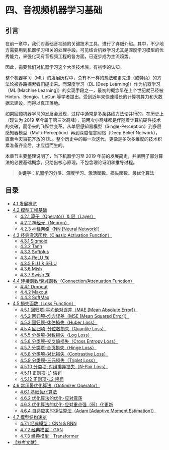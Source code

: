 
# 四、音视频机器学习基础

## **引言**
在前一章中，我们对基础音视频的关键技术工具，进行了详细介绍。其中，不少地方需要用到机器学习相关的处理手段。可见结合机器学习尤其是深度学习模型的优秀能力，来强化现有音视频工程的各方面，已逐步成为主流趋势。

因此，需要我们对机器学习这个大类技术族，有初步的认知。

整个机器学习（ML）的发展历程中，总有不一样的想法和更先进（或特色）的方法论被各路探索者们提出来。而深度学习（DL [Deep Learning]）作为机器学习（ML [Machine Learning]）的实现手段之一，最初的概念早在上个世纪就已经被 Hinton、Bengio、LeCun 等学者提出。受到近年来快速增长的计算机算力和大数据云建设，而得以真正落地。

如果回顾机器学习的发展会发现，过程中通常是多条路线方法论并行的。在历史上（现认为 2019 至今属于第三次高峰），前两次小高峰都是伴随着计算机硬件技术的突破，而带来的飞跃性变革。从单层感知器模型（Single-Perception）到多层感知器模型（Multi-Perception）再到深度信念网络（Deep Belief Network），直至今天百花齐放的 DL。整个历史中的每一次迭代，更像是多次多维度的技术积累准备齐全后，才应运而生的。

本章节主要整理说明了，当下机器学习至 2019 年前的发展简史，并阐明了部分算法的必要基础概念。只给出核心原理，不包含理论证明和推导过程。

>**关键字：机器学习分类、深度学习、激活函数、损失函数、最优化算法**

## **目录**
* [4.1 发展概览](Docs_4_1.md)
* [4.2 模型工程基础](Docs_4_2.md)
	* [4.2.1 算子（Operator）& 层（Layer）](Docs_4_2_1.md)
	* [4.2.2 神经元（Neuron）](Docs_4_2_2.md)
	* [4.2.3 神经网络（NN [Neural Network]）](Docs_4_2_3.md)
* [4.3 经典激活函数（Classic Activation Function）](Docs_4_3.md)
	* [4.3.1 Sigmoid](Docs_4_3_1.md)
	* [4.3.2 Tanh](Docs_4_3_2.md)
	* [4.3.3 Softplus](Docs_4_3_3.md)
	* [4.3.4 ReLU 族 ](Docs_4_3_4.md)
	* [4.3.5 ELU & SELU](Docs_4_3_5.md)
	* [4.3.6 Mish](Docs_4_3_6.md)
	* [4.3.7 Swish 族 ](Docs_4_3_7.md)
* [4.4 连接函数/衰减函数（Connection/Attenuation Function）](Docs_4_4.md)
	* [4.4.1 Dropout](Docs_4_4_1.md)
	* [4.4.2 Maxout](Docs_4_4_2.md)
	* [4.4.3 SoftMax](Docs_4_4_3.md)
* [4.5 损失函数（Loss Function）](Docs_4_5.md)
	* [4.5.1 回归项-平均绝对误差（MAE [Mean Absolute Error]）](Docs_4_5_1.md)
	* [4.5.2 回归项-均方误差（MSE [Mean Squared Error]）](Docs_4_5_2.md)
	* [4.5.3 回归项-休伯损失（Huber Loss）](Docs_4_5_3.md)
	* [4.5.4 回归项-分位数损失（Quantile Loss）](Docs_4_5_4.md)
	* [4.5.5 分类项-对数损失（Log Loss）](Docs_4_5_5.md)
	* [4.5.6 分类项-交叉熵损失（Cross Entropy Loss）](Docs_4_5_6.md)
	* [4.5.7 分类项-合页损失（Hinge Loss）](Docs_4_5_7.md)
	* [4.5.8 分类项-对比损失（Contrastive Loss）](Docs_4_5_8.md)
	* [4.5.9 分类项-三元损失（Triplet Loss）](Docs_4_5_9.md)
	* [4.5.10 分类项-对组排异损失（N-Pair Loss）](Docs_4_5_10.md)
	* [4.5.11 正则项-L1 惩罚](Docs_4_5_11.md)
	* [4.5.12 正则项-L2 惩罚](Docs_4_5_12.md)
* [4.6 常用最优化算法（Optimizer Operator）](Docs_4_6.md)
	* [4.6.1 基础优化算法](Docs_4_6_1.md)
	* [4.6.2 优化算法的优化-应对震荡](Docs_4_6_2.md)
	* [4.6.3 优化算法的优化-应对重点强（弱）化更新](Docs_4_6_3.md)
	* [4.6.4 自适应实时评估算法（Adam [Adaptive Moment Estimation]）](Docs_4_6_4.md)
* [4.7 模型结构速览](Docs_4_7.md)
	* [4.7.1 经典模型：CNN & RNN](Docs_4_7_1.md)
	* [4.7.2 经典模型：GAN](Docs_4_7_2.md)
	* [4.7.3 经典模型：Transformer](Docs_4_7_3.md)
* [【参考文献】](References_4.md)
